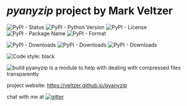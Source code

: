 # *pyanyzip* project by Mark Veltzer

![PyPI - Status](https://img.shields.io/pypi/status/pyanyzip)
![PyPI - Python Version](https://img.shields.io/pypi/pyversions/pyanyzip)
![PyPI - License](https://img.shields.io/pypi/l/pyanyzip)
![PyPI - Package Name](https://img.shields.io/pypi/v/pyanyzip)
![PyPI - Format](https://img.shields.io/pypi/format/pyanyzip)

![PyPI - Downloads](https://img.shields.io/pypi/dd/pyanyzip)
![PyPI - Downloads](https://img.shields.io/pypi/dw/pyanyzip)
![PyPI - Downloads](https://img.shields.io/pypi/dm/pyanyzip)

![Code style: black](https://img.shields.io/badge/code%20style-black-000000.svg)

![build](https://github.com/veltzer/pyanyzip/workflows/build/badge.svg)
pyanyzip is a module to help with dealing with compressed files transparently

project website: https://veltzer.github.io/pyanyzip

chat with me at [![gitter](https://badges.gitter.im/Join%20Chat.svg)](https://gitter.im/veltzer/mark.veltzer)


